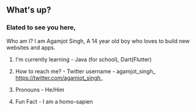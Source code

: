 ## What's up?

<!--
**Agamjot13Singh/Agamjot13Singh** is a ✨ _special_ ✨ repository because its `README.md` (this file) appears on your GitHub profile.

Here are some ideas to get you started:

- 🔭 I’m currently working on ...
- 🌱 I’m currently learning ...
- 👯 I’m looking to collaborate on ...
- 🤔 I’m looking for help with ...
- 💬 Ask me about ...
- 📫 How to reach me: ...
- 😄 Pronouns: ...
- ⚡ Fun fact: ...
-->
### Elated to see you here, 
Who am I? I am Agamjot Singh, A 14 year old boy who loves to build new websites and apps.

1. I'm currently learning - Java (for school), Dart(Flutter)

2. How to reach me? - Twitter username - agamjot_singh_ https://twitter.com/agamjot_singh_

3. Pronouns - He/Him

4. Fun Fact - I am a homo-sapien

